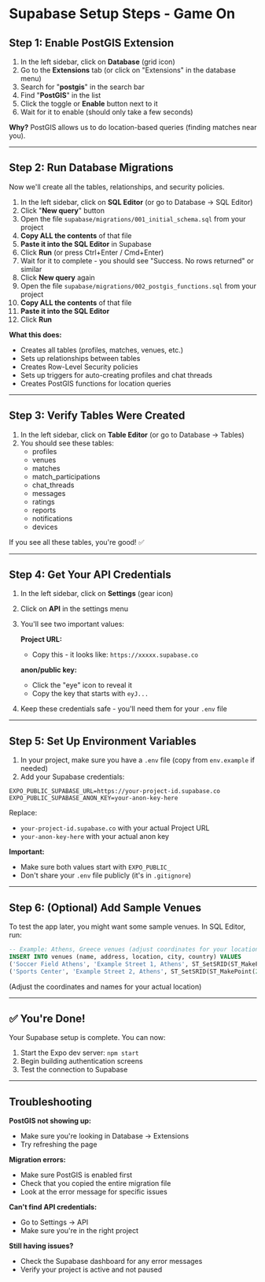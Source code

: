 # Supabase Setup Steps - Game On

## Step 1: Enable PostGIS Extension

1. In the left sidebar, click on **Database** (grid icon)
2. Go to the **Extensions** tab (or click on "Extensions" in the database menu)
3. Search for "**postgis**" in the search bar
4. Find "**PostGIS**" in the list
5. Click the toggle or **Enable** button next to it
6. Wait for it to enable (should only take a few seconds)

**Why?** PostGIS allows us to do location-based queries (finding matches near you).

---

## Step 2: Run Database Migrations

Now we'll create all the tables, relationships, and security policies.

1. In the left sidebar, click on **SQL Editor** (or go to Database → SQL Editor)
2. Click "**New query**" button
3. Open the file `supabase/migrations/001_initial_schema.sql` from your project
4. **Copy ALL the contents** of that file
5. **Paste it into the SQL Editor** in Supabase
6. Click **Run** (or press Ctrl+Enter / Cmd+Enter)
7. Wait for it to complete - you should see "Success. No rows returned" or similar
8. Click **New query** again
9. Open the file `supabase/migrations/002_postgis_functions.sql` from your project
10. **Copy ALL the contents** of that file
11. **Paste it into the SQL Editor**
12. Click **Run**

**What this does:**
- Creates all tables (profiles, matches, venues, etc.)
- Sets up relationships between tables
- Creates Row-Level Security policies
- Sets up triggers for auto-creating profiles and chat threads
- Creates PostGIS functions for location queries

---

## Step 3: Verify Tables Were Created

1. In the left sidebar, click on **Table Editor** (or go to Database → Tables)
2. You should see these tables:
   - profiles
   - venues
   - matches
   - match_participations
   - chat_threads
   - messages
   - ratings
   - reports
   - notifications
   - devices

If you see all these tables, you're good! ✅

---

## Step 4: Get Your API Credentials

1. In the left sidebar, click on **Settings** (gear icon)
2. Click on **API** in the settings menu
3. You'll see two important values:

   **Project URL:**
   - Copy this - it looks like: `https://xxxxx.supabase.co`
   
   **anon/public key:**
   - Click the "eye" icon to reveal it
   - Copy the key that starts with `eyJ...`

4. Keep these credentials safe - you'll need them for your `.env` file

---

## Step 5: Set Up Environment Variables

1. In your project, make sure you have a `.env` file (copy from `env.example` if needed)
2. Add your Supabase credentials:

```env
EXPO_PUBLIC_SUPABASE_URL=https://your-project-id.supabase.co
EXPO_PUBLIC_SUPABASE_ANON_KEY=your-anon-key-here
```

Replace:
- `your-project-id.supabase.co` with your actual Project URL
- `your-anon-key-here` with your actual anon key

**Important:** 
- Make sure both values start with `EXPO_PUBLIC_`
- Don't share your `.env` file publicly (it's in `.gitignore`)

---

## Step 6: (Optional) Add Sample Venues

To test the app later, you might want some sample venues. In SQL Editor, run:

```sql
-- Example: Athens, Greece venues (adjust coordinates for your location)
INSERT INTO venues (name, address, location, city, country) VALUES
('Soccer Field Athens', 'Example Street 1, Athens', ST_SetSRID(ST_MakePoint(23.7275, 37.9838), 4326)::geography, 'Athens', 'Greece'),
('Sports Center', 'Example Street 2, Athens', ST_SetSRID(ST_MakePoint(23.7375, 37.9938), 4326)::geography, 'Athens', 'Greece');
```

(Adjust the coordinates and names for your actual location)

---

## ✅ You're Done!

Your Supabase setup is complete. You can now:
1. Start the Expo dev server: `npm start`
2. Begin building authentication screens
3. Test the connection to Supabase

---

## Troubleshooting

**PostGIS not showing up:**
- Make sure you're looking in Database → Extensions
- Try refreshing the page

**Migration errors:**
- Make sure PostGIS is enabled first
- Check that you copied the entire migration file
- Look at the error message for specific issues

**Can't find API credentials:**
- Go to Settings → API
- Make sure you're in the right project

**Still having issues?**
- Check the Supabase dashboard for any error messages
- Verify your project is active and not paused

